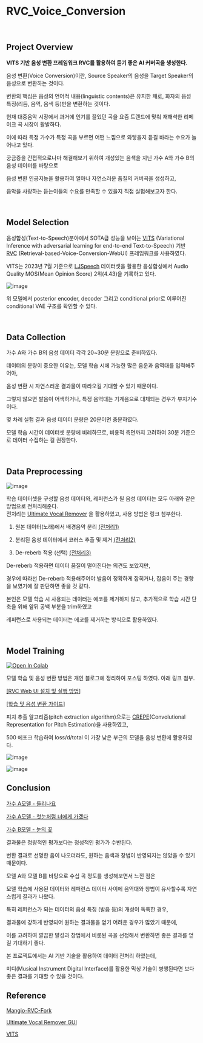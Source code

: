 # RVC_Voice_Conversion

<br>

## Project Overview
**VITS 기반 음성 변환 프레임워크 RVC를 활용하여 듣기 좋은 AI 커버곡을 생성한다.** <br>


음성 변환(Voice Conversion)이란, Source Speaker의 음성을 Target Speaker의 음성으로 변환하는 것이다.<br>

변환의 핵심은 음성의 언어적 내용(linguistic contents)은 유지한 채로, 화자의 음성 특징(리듬, 음역, 음색 등)만을 변환하는 것이다.<br>

현재 대중음악 시장에서 과거에 인기를 끌었던 곡을 요즘 트렌드에 맞춰 재해석한 리메이크 곡 시장이 활발하다.<br>

이에 따라 특정 가수가 특정 곡을 부르면 어떤 느낌으로 와닿을지 듣길 바라는 수요가 늘어나고 있다.<br>

궁금증을 간접적으로나마 해결해보기 위하여 개성있는 음색을 지닌 가수 A와 가수 B의 음성 데이터를 바탕으로<br>

음성 변환 인공지능을 활용하여 얼마나 자연스러운 품질의 커버곡을 생성하고, <br>

음악을 사랑하는 듣는이들의 수요를 만족할 수 있을지 직접 실험해보고자 한다.<br>

<br>

## Model Selection
음성합성(Text-to-Speech)분야에서 SOTA급 성능을 보이는 [VITS](https://github.com/jaywalnut310/vits) (Variational Inference with adversarial learning for end-to-end Text-to-Speech) 기반 [RVC](https://github.com/RVC-Project/Retrieval-based-Voice-Conversion-WebUI) (Retrieval-based-Voice-Conversion-WebUI) 프레임워크를 사용하였다.

VITS는 2023년 7월 기준으로 [LJSpeech](https://keithito.com/LJ-Speech-Dataset/) 데이터셋을 활용한 음성합성에서 Audio Quality MOS(Mean Opinion Score) 2위(4.43)을 기록하고 있다.<br>

![image](https://github.com/kosonkh7/RVC_Voice_Conversion/assets/83086978/3fcd3c17-ed1c-4d3a-ada7-f8633fb4ae3b)

위 모델에서  posterior encoder, decoder 그리고 conditional prior로 이루어진 conditional VAE 구조를 확인할 수 있다.

<br>

## Data Collection
가수 A와 가수 B의 음성 데이터 각각 20~30분 분량으로 준비하였다.<br>

데이터의 분량이 중요한 이유는, 모델 학습 시에 가능한 많은 음운과 음역대를 입력해주어야,<br>

음성 변환 시 자연스러운 결과물이 따라오길 기대할 수 있기 때문이다.<br>

그렇지 않으면 발음이 어색하거나, 특정 음역대는 기계음으로 대체되는 경우가 부지기수이다.<br>

몇 차례 실험 결과 음성 데이터 분량은 20분이면 충분하였다.<br>

모델 학습 시간이 데이터셋 분량에 비례하므로, 비용적 측면까지 고려하여 30분 기준으로 데이터 수집하는 걸 권장한다.<br>

<br>

## Data Preprocessing

![image](https://github.com/kosonkh7/RVC_Voice_Conversion/assets/83086978/7a973547-6ccf-4b44-89c2-0a8012f059a2)

학습 데이터셋을 구성할 음성 데이터와, 레퍼런스가 될 음성 데이터는 모두 아래와 같은 방법으로 전처리해준다.<br>
전처리는 [Ultimate Vocal Remover](https://github.com/Anjok07/ultimatevocalremovergui) 을 활용하였고, 사용 방법은 링크 첨부한다.<br>

1. 원본 데이터(노래)에서 배경음악 분리 [(전처리1)](https://kosonkh7.tistory.com/167)<br>

2. 분리된 음성 데이터에서 코러스 추출 및 제거 [(전처리2)](https://kosonkh7.tistory.com/173)<br>

3. De-reberb 적용 (선택) [(전처리3)](https://kosonkh7.tistory.com/170)<br>

De-reberb 적용하면 데이터 품질이 떨어진다는 의견도 보았지만,<br>

경우에 따라선 De-reberb 적용해주어야 발음이 정확하게 잡히거나, 잡음이 주는 경향을 보였기에 잘 판단하면 좋을 것 같다.<br>

본인은 모델 학습 시 사용되는 데이터는 에코를 제거하지 않고, 추가적으로 학습 시간 단축을 위해 앞뒤 공백 부분을 trim하였고<br>

레퍼런스로 사용되는 데이터는 에코를 제거하는 방식으로 활용하였다.<br>

<br>

## Model Training

[![Open In Colab](https://img.shields.io/badge/Colab-F9AB00?style=for-the-badge&logo=googlecolab&color=525252)](https://colab.research.google.com/drive/1iWOLYE9znqT6XE5Rw2iETE19ZlqpziLx?usp=sharing)<br>

모델 학습 및 음성 변환 방법은 개인 블로그에 정리하여 포스팅 하였다. 아래 링크 첨부.<br>

[[RVC Web UI 설치 및 실행 방법]](https://kosonkh7.tistory.com/166) <br>

[[학습 및 음성 변환 가이드]](https://kosonkh7.tistory.com/168) <br>

피치 추출 알고리즘(pitch extraction algorithm)으로는 [CREPE](https://arxiv.org/abs/1802.06182)(Convolutional Representation for Pitch Estimation)을 사용하였고,<br>

500 에포크 학습하여 loss/d/total 이 가장 낮은 부근의 모델을 음성 변환에 활용하였다.<br>


![image](https://github.com/kosonkh7/RVC_Voice_Conversion/assets/83086978/e4ea3e27-363a-4a63-8fc5-31dd64e253f8)<br>

![image](https://github.com/kosonkh7/RVC_Voice_Conversion/assets/83086978/27ae4bfb-b812-4ce0-b40a-280e8c5ae949)<br>


## Conclusion

[가수 A모델 - 들리나요](https://youtu.be/NiTndFI5SGs)<br>

[가수 A모델 - 첫눈처럼 너에게 가겠다](https://youtu.be/Wk77DKsDB4c)<br>

[가수 B모델 - 눈의 꽃](https://youtu.be/Bn3S86hrunk)<br>

결과물은 정량적인 평가보다는 정성적인 평가가 수반된다.<br>

변환 결과로 선명한 음이 나오더라도, 원하는 음색과 창법이 반영되지는 않았을 수 있기 때문이다.<br>

모델 A와 모델 B를 바탕으로 수십 곡 정도를 생성해보면서 느낀 점은<br>

모델 학습에 사용된 데이터와 레퍼런스 데이터 사이에 음역대와 창법이 유사할수록 자연스럽게 결과가 나왔다.<br>

특히 레퍼런스가 되는 데이터의 음성 특징 (발음 등)의 개성이 독특한 경우,<br>

결과물에 강하게 반영되어 원하는 결과물을 얻기 어려운 경우가 많았기 때문에,<br>

이를 고려하여 깔끔한 발성과 창법에서 비롯된 곡을 선정해서 변환하면 좋은 결과를 얻길 기대하기 좋다.<br>

본 프로젝트에서는 AI 기반 기술을 활용하여 데이터 전처리 하였는데,<br>

미디(Musical Instrument Digital Interface)를 활용한 믹싱 기술이 병행된다면 보다 좋은 결과를 기대할 수 있을 것이다.<br>

## Reference

[Mangio-RVC-Fork](https://github.com/Mangio621/Mangio-RVC-Fork)<br>

[Ultimate Vocal Remover GUI](https://github.com/Anjok07/ultimatevocalremovergui)<br>

[VITS](https://github.com/jaywalnut310/vits)<br>

